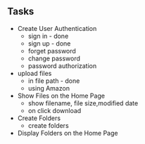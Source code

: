 Tasks
-----
* Create User Authentication
    * sign in - done
    * sign up - done
    * forget password
    * change password
    * password authorization
* upload files
    * in file path - done
    * using Amazon
* Show Files on the Home Page 
    * show filename, file size,modified date
    * on click download    
* Create Folders
    * create folders
* Display Folders on the Home Page
